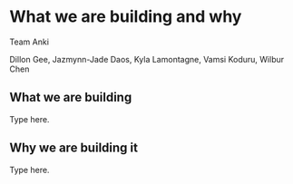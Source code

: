# What we are building and why

Team Anki

Dillon Gee, Jazmynn-Jade Daos, Kyla Lamontagne, Vamsi Koduru, Wilbur Chen

## What we are building

Type here.

## Why we are building it

Type here.
